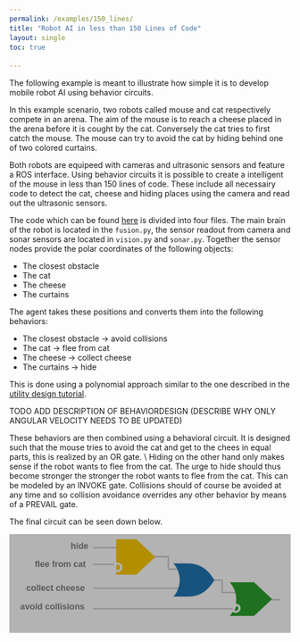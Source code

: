 ```yaml
---
permalink: /examples/150_lines/
title: "Robot AI in less than 150 Lines of Code"
layout: single
toc: true

---
```


The following example is meant to illustrate how simple it is to develop mobile robot AI using behavior circuits.

In this example scenario, two robots called mouse and cat respectively compete in an arena.
The aim of the mouse is to reach a cheese placed in the arena before it is cought by the cat.
Conversely the cat tries to first catch the mouse.
The mouse can try to avoid the cat by hiding behind one of two colored curtains.

Both robots are equipeed with cameras and ultrasonic sensors and feature a ROS interface.
Using behavior circuits it is possible to create a intelligent of the mouse in less than 150 lines of code.
These include all necessairy code to detect the cat, cheese and hiding places using the camera and read out the ultrasonic sensors.

The code which can be found [here](https://github.com/behavior-circuits/150_lines_example) is divided into four files.
The main brain of the robot is located in the `fusion.py`, the sensor readout from camera and sonar sensors are located in `vision.py` and `sonar.py`.
Together the sensor nodes provide the polar coordinates of the following objects:
* The closest obstacle
* The cat
* The cheese
* The curtains

The agent takes these positions and converts them into the following behaviors:
* The closest obstacle -> avoid collisions
* The cat -> flee from cat
* The cheese -> collect cheese
* The curtains -> hide

This is done using a polynomial approach similar to the one described in  the [utility design tutorial](https://behavior-circuits.github.io/website/docs/utility_design/).

TODO ADD DESCRIPTION OF BEHAVIORDESIGN (DESCRIBE WHY ONLY ANGULAR VELOCITY NEEDS TO BE UPDATED)


These behaviors are then combined using a behavioral circuit.
It is designed such that the mouse tries to avoid the cat and get to the chees in equal parts, this is realized by an OR gate.
\\
Hiding on the other hand only makes sense if the robot wants to flee from the cat. The urge to hide should thus become stronger the stronger the robot wants to flee from the cat.
This can be modeled by an INVOKE gate.
Collisions should of course be avoided at any time and so collision avoidance overrides any other behavior by means of a PREVAIL gate.

The final circuit can be seen down below.

![150_line_circuit](https://raw.githubusercontent.com/behavior-circuits/website/master/images/150_lines_circuit.png)



